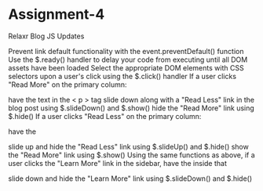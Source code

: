 # Assignment-4

Relaxr Blog JS Updates

Prevent link default functionality with the event.preventDefault() function
Use the $.ready() handler to delay your code from executing until all DOM assets have been loaded
Select the appropriate DOM elements with CSS selectors upon a user's click using the $.click() handler
If a user clicks "Read More" on the primary column:

have the text in the < p > tag slide down along with a "Read Less" link in the blog post using $.slideDown() and $.show()
hide the "Read More" link using $.hide()
If a user clicks "Read Less" on the primary column:

have the <p> slide up and hide the "Read Less" link using $.slideUp() and $.hide()
show the "Read More" link using $.show()
Using the same functions as above, if a user clicks the "Learn More" link in the sidebar, have the <span> inside that <p> slide down and hide the "Learn More" link using $.slideDown() and $.hide()
